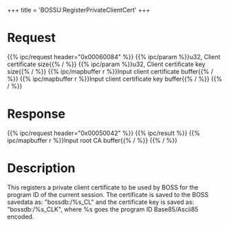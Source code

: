 +++
title = 'BOSSU:RegisterPrivateClientCert'
+++

# Request

{{% ipc/request header="0x00060084" %}}
{{% ipc/param %}}u32, Client certificate size{{% / %}}
{{% ipc/param %}}u32, Client certificate key size{{% / %}}
{{% ipc/mapbuffer r %}}Input client certificate buffer{{% / %}}
{{% ipc/mapbuffer r %}}Input client certificate key buffer{{% / %}}
{{% / %}}

# Response

{{% ipc/request header="0x00050042" %}}
{{% ipc/result %}}
{{% ipc/mapbuffer r %}}Input root CA buffer{{% / %}}
{{% / %}}

# Description

This registers a private client certificate to be used by BOSS for the program ID of the current session. The certificate is saved to the BOSS savedata as: "bossdb:/%s_CL" and the certificate key is saved as: "bossdb:/%s_CLK", where %s goes the program ID Base85/Ascii85 encoded.
